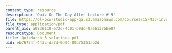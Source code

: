 ```yaml
---
content_type: resource
description: 'Quiz On The Day After Lecture # 9'
file: https://ol-ocw-studio-app-qa.s3.amazonaws.com/courses/15-433-investments-spring-2003/eb76754f443cda7d0d0400b75351ab2d_QuizMarch_5_solutions.pdf
file_type: application/pdf
parent_uid: a0839110-e72c-4c01-b9dc-9ae6137bbe87
resourcetype: Document
title: QuizMarch_5_solutions.pdf
uid: eb76754f-443c-da7d-0d04-00b75351ab2d
---
```

